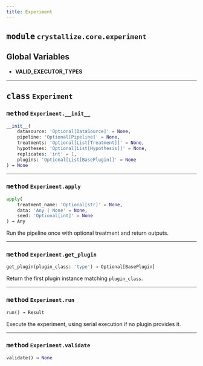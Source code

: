 ```yaml
---
title: Experiment
---
```



## <kbd>module</kbd> `crystallize.core.experiment`




**Global Variables**
---------------
- **VALID_EXECUTOR_TYPES**


---

## <kbd>class</kbd> `Experiment`




### <kbd>method</kbd> `Experiment.__init__`

```python
__init__(
    datasource: 'Optional[DataSource]' = None,
    pipeline: 'Optional[Pipeline]' = None,
    treatments: 'Optional[List[Treatment]]' = None,
    hypotheses: 'Optional[List[Hypothesis]]' = None,
    replicates: 'int' = 1,
    plugins: 'Optional[List[BasePlugin]]' = None
) → None
```








---

### <kbd>method</kbd> `Experiment.apply`

```python
apply(
    treatment_name: 'Optional[str]' = None,
    data: 'Any | None' = None,
    seed: 'Optional[int]' = None
) → Any
```

Run the pipeline once with optional treatment and return outputs. 

---

### <kbd>method</kbd> `Experiment.get_plugin`

```python
get_plugin(plugin_class: 'type') → Optional[BasePlugin]
```

Return the first plugin instance matching ``plugin_class``. 

---

### <kbd>method</kbd> `Experiment.run`

```python
run() → Result
```

Execute the experiment, using serial execution if no plugin provides it. 

---

### <kbd>method</kbd> `Experiment.validate`

```python
validate() → None
```






